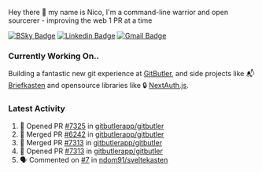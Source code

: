 
Hey there 👋 my name is Nico, I'm a command-line warrior and open sourcerer - improving the web 1 PR at a time

[![BSky Badge](https://img.shields.io/badge/-%20%40ndo.dev%20-%200285FF?style=flat-square&logo=bluesky&color=%23161e27)](https://bsky.app/profile/ndo.dev) [![Linkedin Badge](https://img.shields.io/badge/-ndom91-blue?style=flat-square&logo=Linkedin&logoColor=white&link=https://www.linkedin.com/in/ndom91/)](https://www.linkedin.com/in/ndom91/) [![Gmail Badge](https://img.shields.io/badge/-yo@ndo.dev-c14438?style=flat-square&logo=mail.ru&logoColor=white&link=mailto:yo@ndo.dev)](mailto:yo@ndo.dev)

### Currently Working On..

Building a fantastic new git experience at [GitButler](https://github.com/gitbutlerapp), and side projects like 📬 [Briefkasten](https://briefkastenhq.com) and opensource libraries like 🔒 [NextAuth.js](https://github.com/nextauthjs/next-auth).

<!--START_SECTION_PROFILE_VIEWS:readme-info-->
<!--END_SECTION_PROFILE_VIEWS:readme-info-->

<!--START_SECTION_DAILY_COMMIT:readme-info-->
<!--END_SECTION_DAILY_COMMIT:readme-info-->

<!--START_SECTION_WEEKLY_COMMIT:readme-info-->
<!--END_SECTION_WEEKLY_COMMIT:readme-info-->

### Latest Activity

<!--START_SECTION:activity-->
1. 💪 Opened PR [#7325](https://github.com/gitbutlerapp/gitbutler/pull/7325) in [gitbutlerapp/gitbutler](https://github.com/gitbutlerapp/gitbutler)
2. 🎉 Merged PR [#6242](https://github.com/gitbutlerapp/gitbutler/pull/6242) in [gitbutlerapp/gitbutler](https://github.com/gitbutlerapp/gitbutler)
3. 🎉 Merged PR [#7313](https://github.com/gitbutlerapp/gitbutler/pull/7313) in [gitbutlerapp/gitbutler](https://github.com/gitbutlerapp/gitbutler)
4. 💪 Opened PR [#7313](https://github.com/gitbutlerapp/gitbutler/pull/7313) in [gitbutlerapp/gitbutler](https://github.com/gitbutlerapp/gitbutler)
5. 🗣 Commented on [#7](https://github.com/ndom91/sveltekasten/issues/7#issuecomment-2662505735) in [ndom91/sveltekasten](https://github.com/ndom91/sveltekasten)
<!--END_SECTION:activity-->
